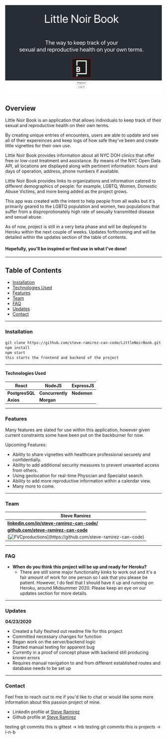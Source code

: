 <img src="assets/LNB.png" title="Little Noir Book" alt="Little Noir Book"/>

## Overview

Little Noir Book is an application that allows individuals to keep track of their sexual and reproductive health on their own terms. 

By creating unique entries of encounters, users are able to update and see all of their expereinces and keep logs of how safe they've been and create little vignettes for their own use. 

Little Noir Book provides information about all NYC DOH clinics that offer free or low-cost treatment and assistance. By means of the NYC Open Data API, all locations are displayed along with pertinent information: hours and days of operation, address, phone numbers if available.

Little Noir Book provides links to organizations and information catered to different demographics of people: for example, LGBTQ, Women, Domestic Abuse Victims, and more being added as the project grows.

This app was created with the intent to help people from all walks but it's primarily geared to the LGBTQ population and women, two populations that suffer from a disproprotionately high rate of sexually transmitted disease and sexual abuse. 

As of now, project is still in a very beta phase and will be deployed to Heroku within the next couple of weeks. Updates forthcoming and will be detailed within the updates section of the table of contents.

#### Hopefully, you'll be inspired or find use in what I've done!

---

## Table of Contents

- [Installation](#installation)
- [Technologies Used](#technologies-used )
- [Features](#features)
- [Team](#team)
- [FAQ](#faq)
- [Updates](#updates)
- [Contact](#contact)





---
### Installation

```
git clone https://github.com/steve-ramirez-can-code/LittleNoirBook.git
npm install
npm start
this starts the frontend and backend of the project 
```
---
#### Technologies Used
|React|NodeJS|ExpressJS|
|--|--|--|
|**PostgresSQL**|**Concurrently**|**Nodemon**|
|**Axios**|**Morgan**||
---
### Features

Many features are slated for use within this application, however given current constraints some have been put on the backburner for now. 

Upcoming Features:

- Ability to share vignettes with healthcare professional securely and confidentially.
- Ability to add additional security measures to prevent unwanted access from others.
- Using geolocation for real-time Physician and Specialist search.
- Ability to add more reproductive information within a calendar view.
- Many more to come.

---
### Team

|Steve Ramirez|
|---|
|<a href="https://www.linkedin.com/in/steve-ramirez-can-code/" target="_blank">**linkedin.com/in/steve-ramirez-can-code/**</a> |
|<a href="https://github.com/steve-ramirez-can-code" target="_blank">**github.com/steve-ramirez-can-code**</a> |
| [![FVCproductions](https://avatars3.githubusercontent.com/u/32886887?s=400&amp;u=a1b53d611b9e836a4d08817dd0e0618e24d39853&s=200")](https://github.com/steve-ramirez-can-code)|

---


### FAQ

- **When do you think this project will be up and ready for Heroku?**
    - There are still some major functionality kinks to work out and it's a fair amount of work for one person so I ask that you please be patient. However, I do feel that I should have it up and running on Heroku, around Midsummer 2020. Please keep an eye on our updates section for more details.

---
### Updates  
**04/23/2020**
- Created a fully fleshed out readme file for this project
- Committed necessary changes for function
- Began work on the server/backend logic
- Started manual testing for apparent bug
- Currently in a proof of concept phase with backend still producing known errors
- Requires manual navigation to and from different established routes and database needs to be set up

---

### Contact

Feel free to reach out to me if you'd like to chat or would like some more information about this passion project of mine. 

- LinkedIn profile at <a href="https://www.linkedin.com/in/steve-ramirez-can-code/" target="_blank"> Steve Ramirez</a>
- Github profile at <a href="https://github.com/steve-ramirez-can-code" target="_blank"> Steve Ramirez</a>


testing git commits this is gittest -> lnb
testing git commits this is projects -> l-n-b
